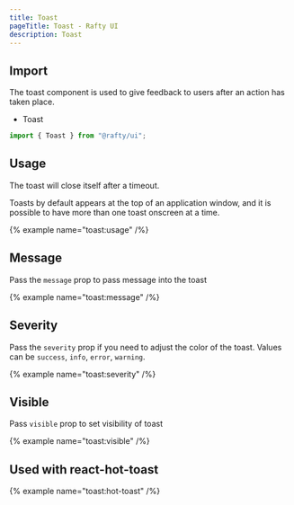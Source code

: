 ```yaml
---
title: Toast
pageTitle: Toast - Rafty UI
description: Toast
---
```


## Import

The toast component is used to give feedback to users after an action has taken place.

- Toast

```jsx
import { Toast } from "@rafty/ui";
```

## Usage

The toast will close itself after a timeout.

Toasts by default appears at the top of an application window, and it is possible to have more than one toast onscreen at a time.

{% example name="toast:usage" /%}

## Message

Pass the `message` prop to pass message into the toast

{% example name="toast:message" /%}

## Severity

Pass the `severity` prop if you need to adjust the color of the toast. Values can be `success`, `info`, `error`, `warning`.

{% example name="toast:severity" /%}

## Visible

Pass `visible` prop to set visibility of toast

{% example name="toast:visible" /%}

## Used with react-hot-toast

{% example name="toast:hot-toast" /%}
